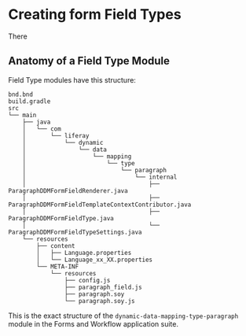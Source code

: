# Creating form Field Types



There



## Anatomy of a Field Type Module

Field Type modules have this structure:

    bnd.bnd
    build.gradle
    src
    └── main
        ├── java
        │   └── com
        │       └── liferay
        │           └── dynamic
        │               └── data
        │                   └── mapping
        │                       └── type
        │                           └── paragraph
        │                               └── internal
        │                                   ├── ParagraphDDMFormFieldRenderer.java
        │                                   ├── ParagraphDDMFormFieldTemplateContextContributor.java
        │                                   ├── ParagraphDDMFormFieldType.java
        │                                   └── ParagraphDDMFormFieldTypeSettings.java
        └── resources
            ├── content
            │   ├── Language.properties
            │   └── Language_xx_XX.properties
            └── META-INF
                └── resources
                    ├── config.js
                    ├── paragraph_field.js
                    ├── paragraph.soy
                    └── paragraph.soy.js

This is the exact structure of the `dynamic-data-mapping-type-paragraph` module
in the Forms and Workflow application suite.
